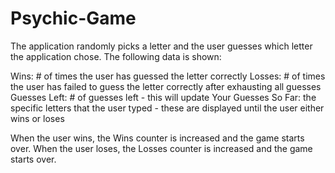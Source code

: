 # Psychic-Game

The application randomly picks a letter and the user guesses which letter the application chose. The following data is shown: 

Wins: # of times the user has guessed the letter correctly
Losses: # of times the user has failed to guess the letter correctly after exhausting all guesses
Guesses Left: # of guesses left - this will update
Your Guesses So Far: the specific letters that the user typed - these are displayed until the user either wins or loses

When the user wins, the Wins counter is increased and the game starts over.
When the user loses, the Losses counter is increased and the game starts over.
